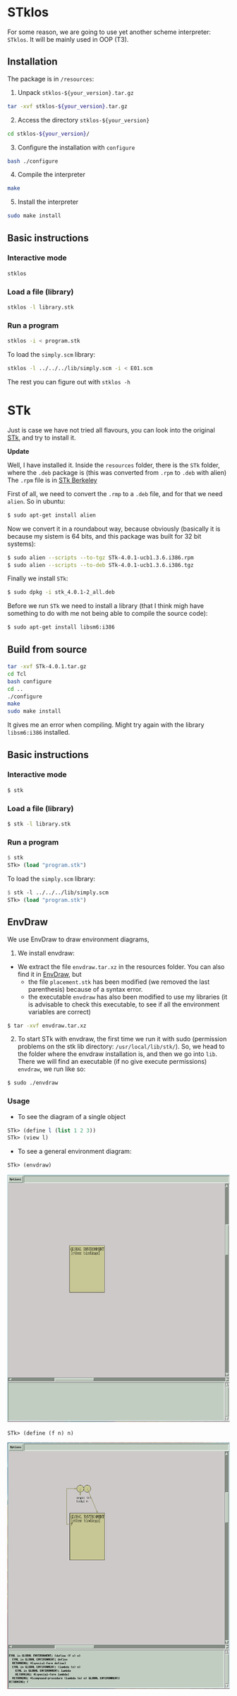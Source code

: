 # STklos

For some reason, we are going to use yet another scheme interpreter: `STklos`. It will be mainly used in OOP (T3).

## Installation

The package is in `/resources`:

1. Unpack `stklos-${your_version}.tar.gz`

```bash
tar -xvf stklos-${your_version}.tar.gz
```

2. Access the directory `stklos-${your_version}`

```bash
cd stklos-${your_version}/
```

3. Configure the installation with `configure`

```bash
bash ./configure
```

4. Compile the interpreter

```bash
make
```

5. Install the interpreter

```bash
sudo make install
```

## Basic instructions

### Interactive mode

```bash
stklos
```

### Load a file (library)

```bash
stklos -l library.stk
```

### Run a program

```bash
stklos -i < program.stk
```

To load the `simply.scm` library:

```bash
stklos -l ../../../lib/simply.scm -i < E01.scm
```

The rest you can figure out with `stklos -h`

# STk

Just is case we have not tried all flavours, you can look into the original [STk](http://kaolin.unice.fr/STk/Binary/), and try to install it.

**Update**

Well, I have installed it. Inside the `resources` folder, there is the `STk` folder, where the `.deb` package is (this was converted from `.rpm` to `.deb` with alien)
The `.rpm` file is in [STk Berkeley](http://inst.eecs.berkeley.edu/~scheme/precompiled/Linux/STk-4.0.1-ucb1.3.6.i386.rpm)

First of all, we need to convert the `.rmp` to a `.deb` file, and for that we need `alien`.
So in ubuntu:

```bash
$ sudo apt-get install alien
```

Now we convert it in a roundabout way, because obviously (basically it is because my sistem is 64 bits, and this package was built for 32 bit systems):

```bash
$ sudo alien --scripts --to-tgz STk-4.0.1-ucb1.3.6.i386.rpm
$ sudo alien --scripts --to-deb STk-4.0.1-ucb1.3.6.i386.tgz
```

Finally we install `STk`:

```bash
$ sudo dpkg -i stk_4.0.1-2_all.deb
```

Before we run `STk` we need to install a library (that I think migh have something to do with me not being able to compile the source code):

```bash
$ sudo apt-get install libsm6:i386
```

## Build from source

```bash
tar -xvf STk-4.0.1.tar.gz
cd Tcl
bash configure
cd ..
./configure
make
sudo make install
```

It gives me an error when compiling. Might try again with the library `libsm6:i386` installed.

## Basic instructions

### Interactive mode

```bash
$ stk
```

### Load a file (library)

```bash
$ stk -l library.stk
```

### Run a program

```scheme
$ stk
STk> (load "program.stk")
```

To load the `simply.scm` library:

```scheme
$ stk -l ../../../lib/simply.scm
STk> (load "program.stk")
```

## EnvDraw

We use EnvDraw to draw environment diagrams, 

1. We install envdraw:
- We extract the file `envdraw.tar.xz` in the resources folder. You can also find it in [EnvDraw](https://inst.eecs.berkeley.edu/~cs3s/stk/site-scheme/envdraw/), but
    - the file `placement.stk` has been modified (we removed the last parenthesis) because of a syntax error.
    - the executable `envdraw` has also been modified to use my libraries (it is advisable to check this executable, to see if all the environment variables are correct)

```bash 
$ tar -xvf envdraw.tar.xz
```

2. To start STk with envdraw, the first time we run it with sudo (permission problems on the stk lib directory: `/usr/local/lib/stk/`). So, we head to the folder where the envdraw installation is, and then we go into `lib`. There we will find an executable (if no give execute permissions) `envdraw`, we run like so:

```bash
$ sudo ./envdraw
```

### Usage

- To see the diagram of a single object
```scheme
STk> (define l (list 1 2 3))
STk> (view l)
```
- To see a general environment diagram:
```scheme
STk> (envdraw)
```

![EnvDraw](/docs/img/envdraw.png)

```scheme
STk> (define (f n) n)
```

![Define](/docs/img/define.png)

